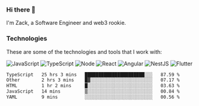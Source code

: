 ### Hi there 👋
I'm Zack, a Software Engineer and web3 rookie.

### Technologies
These are some of the technologies and tools that I work with:

![JavaScript](https://img.shields.io/badge/JavaScript-323330.svg?logo=javascript&logoColor=F7DF1E) 
![TypeScript](https://img.shields.io/badge/TypeScript-007ACC.svg?logo=typescript&logoColor=white) 
![Node](https://img.shields.io/badge/Node.js-43853D.svg?logo=node.js&logoColor=white)
![React](https://img.shields.io/badge/React-20232a.svg?logo=react&logoColor=61DAFB) 
![Angular](https://img.shields.io/badge/Angular-E23237.svg?logo=angularjs&logoColor=white)
![NestJS](https://img.shields.io/badge/NestJS-E0234E?logo=nestjs&logoColor=white)
![Flutter](https://img.shields.io/badge/Flutter-02569B.svg?logo=flutter&logoColor=white)

<!--START_SECTION:waka-->

```txt
TypeScript   25 hrs 3 mins   ██████████████████████░░░   87.59 %
Other        2 hrs 3 mins    █▓░░░░░░░░░░░░░░░░░░░░░░░   07.17 %
HTML         1 hr 2 mins     █░░░░░░░░░░░░░░░░░░░░░░░░   03.63 %
JavaScript   14 mins         ▒░░░░░░░░░░░░░░░░░░░░░░░░   00.84 %
YAML         9 mins          ░░░░░░░░░░░░░░░░░░░░░░░░░   00.56 %
```

<!--END_SECTION:waka-->
